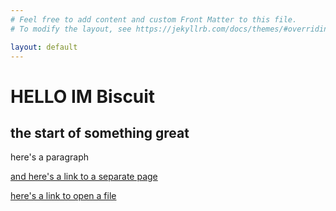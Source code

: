 ```yaml
---
# Feel free to add content and custom Front Matter to this file.
# To modify the layout, see https://jekyllrb.com/docs/themes/#overriding-theme-defaults

layout: default
---
```


# HELLO IM Biscuit

## the start of something great

here's a paragraph

[and here's a link to a separate page](about)

[here's a link to open a file](assets/biscuit.png)